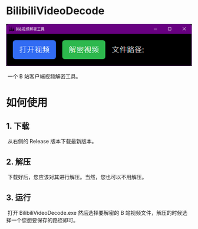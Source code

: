 # BilibiliVideoDecode

![image](https://github.com/Gioone/BilibiliVideoDecode/blob/master/ApplicationImage/MainPage.png)

​	一个 B 站客户端视频解密工具。


# 如何使用

## 1. 下载

​	从右侧的 Release 版本下载最新版本。

## 2. 解压

​	下载好后，您应该对其进行解压。当然，您也可以不用解压。

## 3. 运行

​	打开 BilibiliVideoDecode.exe 然后选择要解密的 B 站视频文件，解压的时候选择一个您想要保存的路径即可。
